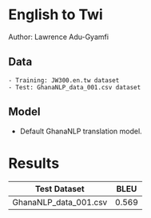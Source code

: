 # English to Twi

Author: Lawrence Adu-Gyamfi

## Data

	- Training: JW300.en.tw dataset
	- Test: GhanaNLP_data_001.csv dataset

## Model

- Default GhanaNLP translation model.



# Results


Test Dataset | BLEU
--- | --- 
GhanaNLP_data_001.csv | 0.569 
